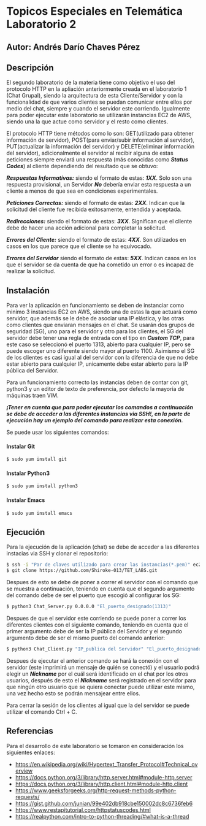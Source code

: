 # Topicos Especiales en Telemática Laboratorio 2

## Autor: Andrés Darío Chaves Pérez 

## Descripción
El segundo laboratorio de la materia tiene como objetivo el uso del protocolo HTTP en la apliación anteriormente creada en el laboratorio 1 (Chat Grupal), siendo la arquitectura de esta Cliente/Servidor y con la funcionalidad de que varios clientes se puedan comunicar entre ellos por medio del chat, siempre y cuando el servidor este corriendo. Igualmente para poder ejecutar este laboratorio se utilizarán instancias EC2 de AWS, siendo una la que actue como servidor y el resto como clientes.

El protocolo HTTP tiene métodos como lo son: GET(utilizado para obtener información de servidor), POST(para enviar/subir información al servidor), PUT(actualizar la información del servidor) y DELETE(eliminar información del servidor), adicionalmente el servidor al recibir alguna de estas peticiones siempre enviará una respuesta (más conocidas como ***Status Codes***) al cliente dependiendo del resultado que se obtuvo:

***Respuestas Informativas:*** siendo el formato de estas: ***1XX***. Solo son una respuesta provisional, un Servidor ***No*** debería enviar esta respuesta a un cliente a menos de que sea en condiciones experimentales.

***Peticiones Correctas:***  siendo el formato de estas: ***2XX***. Indican que la solicitud del cliente fue recibida exitosamente, entendida y aceptada.

***Redirecciones:*** siendo el formato de estas: ***3XX***. Significan que el cliente debe de hacer una acción adicional para completar la solicitud.

***Errores del Cliente:*** siendo el formato de estas: ***4XX***. Son utilizados en casos en los que parece que el cliente se ha equivocado.

***Errores del Servidor*** siendo el formato de estas: ***5XX***. Indican casos en los que el servidor se da cuenta de que ha cometido un error o es incapaz de realizar la solicitud.

## Instalación
Para ver la aplicación en funcionamiento se deben de instanciar como minimo 3 instancias EC2 en AWS, siendo una de estas la que actuará como servidor, que además se le debe de asociar una IP elástica, y las otras como clientes que enviaran mensajes en el chat. Se usarán dos grupos de seguridad (SG), uno para el servidor y otro para los clientes, el SG del servidor debe tener una regla de entrada con el tipo en ***Custom TCP***, para este caso se seleccionó el puerto 1313, abierto para cualquier IP, pero se puede escoger uno diferente siendo mayor al puerto 1100. Asimismo el SG de los clientes es casi igual al del servidor con la diferencia de que no debe estar abierto para cualquier IP, unicamente debe estar abierto para la IP pública del Servidor.

Para un funcionamiento correcto las instancias deben de contar con git, python3 y un editor de texto de preferencia, por defecto la mayoría de máquinas traen VIM.

***¡Tener en cuenta que para poder ejecutar los comandos a continuación se debe de acceder a las diferentes instancias via SSH!, en la parte de ejecución hay un ejemplo del comando para realizar esta conexión.***

Se puede usar los siguientes comandos:

#### Instalar Git
```sh
$ sudo yum install git
```

#### Instalar Python3
```sh
$ sudo yum install python3
```

#### Instalar Emacs
```sh
$ sudo yum install emacs
```

## Ejecución
Para la ejecución de la aplicación (chat) se debe de acceder a las diferentes instacias via SSH y clonar el repositorio:

```sh
$ ssh -i "Par de claves utilizado para crear las instancias(*.pem)" ec2-user@"DNS de IPv4 pública de la instancia"
$ git clone https://github.com/Shiroke-013/TET_LABS.git
```


Despues de esto se debe de poner a correr el servidor con el comando que se muestra a continuación, teniendo en cuenta que el segundo argumento del comando debe de ser el puerto que escogió al configurar los SG:

```sh
$ python3 Chat_Server.py 0.0.0.0 "El_puerto_designado(1313)"
```

Despues de que el servidor este corriendo se puede poner a correr los diferentes clientes con el siguiente comando, teniendo en cuenta que el primer argumento debe de ser la IP pública del Servidor y el segundo argumento debe de ser el mismo puerto del comando anterior:
```sh
$ python3 Chat_Client.py "IP_publica del Servidor" "El_puerto_designado(1313)"
```

Despues de ejecutar el anterior comando se hará la conexión con el servidor (este imprimirá un mensaje de quién se conectó) y el usuario podrá elegir un ***Nickname*** por el cuál será identificado en el chat por los otros usuarios, después de esto el ***Nickname*** será registrado en el servidor para que ningún otro usuario que se quiera conectar puede utilizar este mismo, una vez hecho esto se podrán mensajear entre ellos.

Para cerrar la sesión de los clientes al igual que la del servidor se puede utilizar el comando Ctrl + C.


## Referencias
Para el desarrollo de este laboratorio se tomaron en consideración los siguientes enlaces:
* https://en.wikipedia.org/wiki/Hypertext_Transfer_Protocol#Technical_overview
* https://docs.python.org/3/library/http.server.html#module-http.server
* https://docs.python.org/3/library/http.client.html#module-http.client
* https://www.geeksforgeeks.org/http-request-methods-python-requests/
* https://gist.github.com/junian/99e402db918cbe150002dc8c6736feb6
* https://www.restapitutorial.com/httpstatuscodes.html
* https://realpython.com/intro-to-python-threading/#what-is-a-thread
